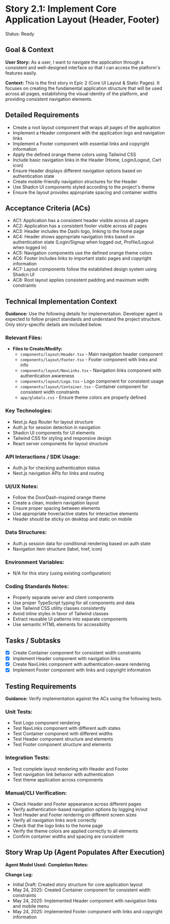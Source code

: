 # Story 2.1: Implement Core Application Layout (Header, Footer)

Status: Ready

## Goal & Context

**User Story:** As a user, I want to navigate the application through a consistent and well-designed interface so that I can access the platform's features easily.

**Context:** This is the first story in Epic 2 (Core UI Layout & Static Pages). It focuses on creating the fundamental application structure that will be used across all pages, establishing the visual identity of the platform, and providing consistent navigation elements.

## Detailed Requirements

- Create a root layout component that wraps all pages of the application
- Implement a Header component with the application logo and navigation links
- Implement a Footer component with essential links and copyright information
- Apply the defined orange theme colors using Tailwind CSS
- Include basic navigation links in the Header (Home, Login/Logout, Cart icon)
- Ensure Header displays different navigation options based on authentication state
- Create mobile-friendly navigation structures for the Header
- Use Shadcn UI components styled according to the project's theme
- Ensure the layout provides appropriate spacing and container widths

## Acceptance Criteria (ACs)

- AC1: Application has a consistent header visible across all pages
- AC2: Application has a consistent footer visible across all pages
- AC3: Header includes the Dashi logo, linking to the home page
- AC4: Header shows appropriate navigation links based on authentication state (Login/Signup when logged out, Profile/Logout when logged in)
- AC5: Navigation components use the defined orange theme colors
- AC6: Footer includes links to important static pages and copyright information
- AC7: Layout components follow the established design system using Shadcn UI
- AC8: Root layout applies consistent padding and maximum width constraints

## Technical Implementation Context

**Guidance:** Use the following details for implementation. Developer agent is expected to follow project standards and understand the project structure. Only story-specific details are included below.

### Relevant Files:

- **Files to Create/Modify:**
  - `components/layout/Header.tsx` - Main navigation header component
  - `components/layout/Footer.tsx` - Footer component with links and info
  - `components/layout/NavLinks.tsx` - Navigation links component with authentication awareness
  - `components/layout/Logo.tsx` - Logo component for consistent usage
  - `components/layout/Container.tsx` - Container component for consistent width constraints
  - `app/globals.css` - Ensure theme colors are properly defined

### Key Technologies:

- Next.js App Router for layout structure
- Auth.js for session detection in navigation
- Shadcn UI components for UI elements
- Tailwind CSS for styling and responsive design
- React server components for layout structure

### API Interactions / SDK Usage:

- Auth.js for checking authentication status
- Next.js navigation APIs for links and routing

### UI/UX Notes:

- Follow the DoorDash-inspired orange theme
- Create a clean, modern navigation layout
- Ensure proper spacing between elements
- Use appropriate hover/active states for interactive elements
- Header should be sticky on desktop and static on mobile

### Data Structures:

- Auth.js session data for conditional rendering based on auth state
- Navigation item structure (label, href, icon)

### Environment Variables:

- N/A for this story (using existing configuration)

### Coding Standards Notes:

- Properly separate server and client components
- Use proper TypeScript typing for all components and data
- Use Tailwind CSS utility classes consistently
- Avoid inline styles in favor of Tailwind classes
- Extract reusable UI patterns into separate components
- Use semantic HTML elements for accessibility

## Tasks / Subtasks

- [x] Create Container component for consistent width constraints
- [x] Implement Header component with navigation links
- [x] Create NavLinks component with authentication-aware rendering
- [x] Implement Footer component with links and copyright information

## Testing Requirements

**Guidance:** Verify implementation against the ACs using the following tests.

### Unit Tests:

- Test Logo component rendering
- Test NavLinks component with different auth states
- Test Container component with different widths
- Test Header component structure and elements
- Test Footer component structure and elements

### Integration Tests:

- Test complete layout rendering with Header and Footer
- Test navigation link behavior with authentication
- Test theme application across components

### Manual/CLI Verification:

- Check Header and Footer appearance across different pages
- Verify authentication-based navigation options by logging in/out
- Test Header and Footer rendering on different screen sizes
- Verify all navigation links work correctly
- Check that the logo links to the home page
- Verify the theme colors are applied correctly to all elements
- Confirm container widths and spacing are consistent

## Story Wrap Up (Agent Populates After Execution)

**Agent Model Used:**
**Completion Notes:**

**Change Log:**

- Initial Draft: Created story structure for core application layout
- May 24, 2025: Created Container component for consistent width constraints
- May 24, 2025: Implemented Header component with navigation links and mobile menu
- May 24, 2025: Implemented Footer component with links and copyright information
